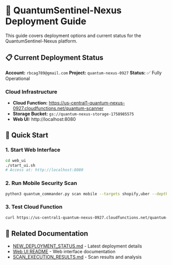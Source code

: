 # 🚀 QuantumSentinel-Nexus Deployment Guide

This guide covers deployment options and current status for the QuantumSentinel-Nexus platform.

## 📋 Current Deployment Status

**Account:** `rbcag789@gmail.com`
**Project:** `quantum-nexus-0927`
**Status:** ✅ Fully Operational

### Cloud Infrastructure
- **Cloud Function:** https://us-central1-quantum-nexus-0927.cloudfunctions.net/quantum-scanner
- **Storage Bucket:** `gs://quantum-nexus-storage-1758985575`
- **Web UI:** http://localhost:8080

## 🎯 Quick Start

### 1. Start Web Interface
```bash
cd web_ui
./start_ui.sh
# Access at: http://localhost:8080
```

### 2. Run Mobile Security Scan
```bash
python3 quantum_commander.py scan mobile --targets shopify,uber --depth comprehensive
```

### 3. Test Cloud Function
```bash
curl https://us-central1-quantum-nexus-0927.cloudfunctions.net/quantum-scanner
```

## 📖 Related Documentation

- [NEW_DEPLOYMENT_STATUS.md](../NEW_DEPLOYMENT_STATUS.md) - Latest deployment details
- [Web UI README](../web_ui/README.md) - Web interface documentation
- [SCAN_EXECUTION_RESULTS.md](../SCAN_EXECUTION_RESULTS.md) - Scan results and analysis